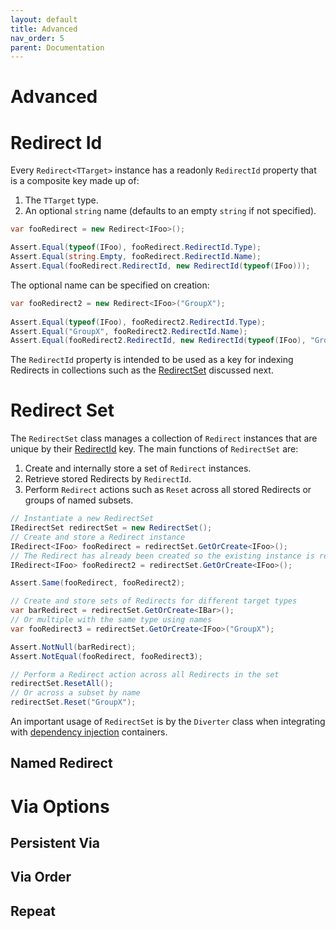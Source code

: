 ```yaml
---
layout: default
title: Advanced
nav_order: 5
parent: Documentation
---
```


# Advanced

# Redirect Id

Every `Redirect<TTarget>` instance has a readonly `RedirectId` property that is a composite key made up of:

1. The `TTarget` type.
2. An optional `string` name (defaults to an empty `string` if not specified).

```csharp
var fooRedirect = new Redirect<IFoo>();

Assert.Equal(typeof(IFoo), fooRedirect.RedirectId.Type);
Assert.Equal(string.Empty, fooRedirect.RedirectId.Name);
Assert.Equal(fooRedirect.RedirectId, new RedirectId(typeof(IFoo)));
```

The optional name can be specified on creation:

```csharp
var fooRedirect2 = new Redirect<IFoo>("GroupX");
        
Assert.Equal(typeof(IFoo), fooRedirect2.RedirectId.Type);
Assert.Equal("GroupX", fooRedirect2.RedirectId.Name);
Assert.Equal(fooRedirect2.RedirectId, new RedirectId(typeof(IFoo), "GroupX"));
```

The `RedirectId` property is intended to be used as a key for indexing Redirects in collections such as the [RedirectSet](#redirect-set) discussed next.

# Redirect Set

The `RedirectSet` class manages a collection of `Redirect` instances that are unique by their [RedirectId](#redirect-id) key.
The main functions of `RedirectSet` are:

1. Create and internally store a set of `Redirect` instances.
2. Retrieve stored Redirects by `RedirectId`.
3. Perform `Redirect` actions such as `Reset` across all stored Redirects or groups of named subsets.

```csharp
// Instantiate a new RedirectSet
IRedirectSet redirectSet = new RedirectSet();
// Create and store a Redirect instance
IRedirect<IFoo> fooRedirect = redirectSet.GetOrCreate<IFoo>();
// The Redirect has already been created so the existing instance is returned
IRedirect<IFoo> fooRedirect2 = redirectSet.GetOrCreate<IFoo>();

Assert.Same(fooRedirect, fooRedirect2);

// Create and store sets of Redirects for different target types
var barRedirect = redirectSet.GetOrCreate<IBar>();
// Or multiple with the same type using names
var fooRedirect3 = redirectSet.GetOrCreate<IFoo>("GroupX");

Assert.NotNull(barRedirect);
Assert.NotEqual(fooRedirect, fooRedirect3);

// Perform a Redirect action across all Redirects in the set
redirectSet.ResetAll();
// Or across a subset by name
redirectSet.Reset("GroupX");
```

An important usage of `RedirectSet` is by the `Diverter` class when integrating with [dependency injection](../dependency_injection/) containers.

## Named Redirect

# Via Options

## Persistent Via

## Via Order

## Repeat